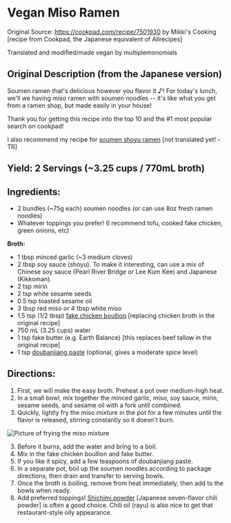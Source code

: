 # Vegan Miso Ramen

Original Source: https://cookpad.com/recipe/7501930 by Mikki's Cooking [recipe from Cookpad, the Japanese equivalent of Allrecipes]

Translated and modified/made vegan by multiplemonomials

## Original Description (from the Japanese version)
Soumen ramen that's delicious however you flavor it ♪!  For today's lunch, we'll we having miso ramen with soumen noodles -- it's like what you get from a ramen shop, but made easily in your house!

Thank you for getting this recipe into the top 10 and the #1 most popular search on cookpad!

I also recommend my recipe for [soumen shoyu ramen](https://cookpad.com/recipe/7332766) [not translated yet! -TR]

## Yield: 2 Servings (~3.25 cups / 770mL broth)

## Ingredients:

- 2 bundles (~75g each) soumen noodles (or can use 8oz fresh ramen noodles)
- Whatever toppings you prefer! (I recommend tofu, cooked fake chicken, green onions, etc)

**Broth:**
- 1 tbsp minced garlic (~3 medium cloves)
- 2 tbsp soy sauce (shoyu).  To make it interesting, can use a mix of Chinese soy sauce (Pearl River Bridge or Lee Kum Kee) and Japanese (Kikkoman).
- 2 tsp mirin
- 2 tsp white sesame seeds
- 0.5 tsp toasted sesame oil
- 3 tbsp red miso or 4 tbsp white miso
- 1.5 tsp (1/2 tbsp) [fake chicken boullion](https://www.amazon.com/Better-Than-Bouillon-Chicken-Certified/dp/B000N7YKQK) [replacing chicken broth in the original recipe]
- 750 mL (3.25 cups) water
- 1 tsp fake butter (e.g. Earth Balance) [this replaces beef tallow in the original recipe]
- 1 tsp [doubanjiang paste](https://www.amazon.com/Natural-Plus-Green-Doubangjiang-Ingredient/dp/B08TVHRTDP/ref=sr_1_4?keywords=Doubanjiang&qid=1683396318&sr=8-4) (optional, gives a moderate spice level)

## Directions:

1. First, we will make the easy broth.  Preheat a pot over medium-high heat.
2. In a small bowl, mix together the minced garlic, miso, soy sauce, mirin, sesame seeds, and sesame oil with a fork until combined.
3. Quickly, lightly fry the miso mixture in the pot for a few minutes until the flavor is released, stirring constantly so it doesn't burn.

![Picture of frying the miso mixture](https://img.cpcdn.com/steps/35646832/m/b51bb7202f62d39c82b43a426a15e278?u=46684425&p=1681200103)

3. Before it burns, add the water and bring to a boil.
4. Mix in the fake chicken boullion and fake butter.
5. If you like it spicy, add a few teaspoons of doubanjiang paste.
6. In a separate pot, boil up the soumen noodles according to package directions, then drain and transfer to serving bowls.
7. Once the broth is boiling, remove from heat immediately, then add to the bowls when ready.
8. Add preferred toppings!  [Shichimi powder](https://www.amazon.com/cart/smart-wagon?newItems=d6b7f648-b73a-4399-916c-4ed9b437801b,1&ref_=sw_refresh) [Japanese seven-flavor chili powder] is often a good choice.  Chili oil (rayu) is also nice to get that restaurant-style oily appearance.
